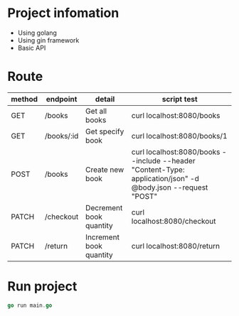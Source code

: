 # Project infomation
- Using golang
- Using gin framework
- Basic API

# Route
| method | endpoint   | detail                  | script test                                                                                                   |
|--------|------------|-------------------------|---------------------------------------------------------------------------------------------------------------|
| GET    | /books     | Get all books           | curl localhost:8080/books                                                                                     |
| GET    | /books/:id | Get specify book        | curl localhost:8080/books/1                                                                                   |
| POST   | /books     | Create new book         | curl localhost:8080/books --include --header "Content-Type: application/json" -d @body.json --request "POST"  |
| PATCH  | /checkout  | Decrement book quantity | curl localhost:8080/checkout                                                                                  |
| PATCH  | /return    | Increment book quantity | curl localhost:8080/return                                                                                    |


# Run project

```go
go run main.go
```
